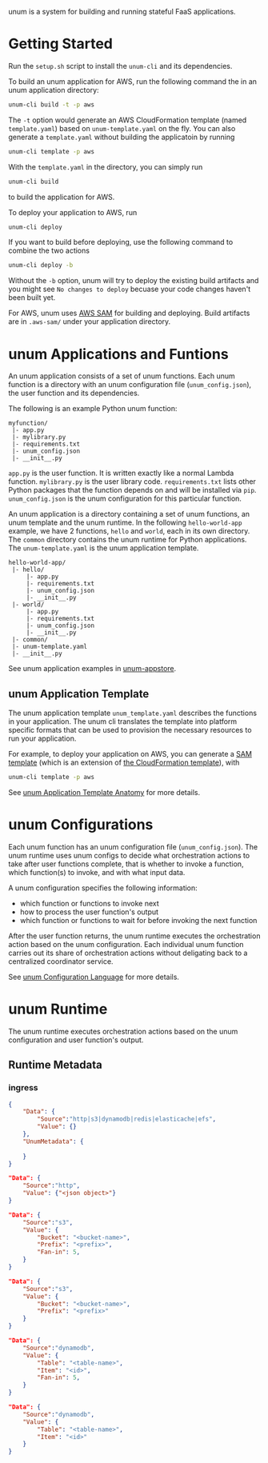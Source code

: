 unum is a system for building and running stateful FaaS applications.

<!-- Traditionally, stateful FaaS applications are built on platform-specific
coordinators (e.g., Step Functions, Durable Functions Orchestration).
Coordinators are long-running stateful processes that are independent of the
FaaS system where functions execute. Programmers write workflows in the
language of the particular coordinator (e.g., [Amazon States
Language](https://states-language.net/) for AWS Step Functions), and the
workflow code is executed by the provider's custom-made coordinator system.
The system launches a coordinator process for each invocation of an
application, and the process runs until the entire workflow completes.

Coordinators centralize the orchestration logic and make all the orchestration
decisions. All FaaS functions are launched by the coordinator and all
functions' outputs are first sent back to the coordinator. -->

# Getting Started

Run the `setup.sh` script to install the `unum-cli` and its dependencies.

To build an unum application for AWS, run the following command the in an unum
application directory:

```bash
unum-cli build -t -p aws
```

The `-t` option would generate an AWS CloudFormation template (named
`template.yaml`) based on `unum-template.yaml` on the fly. You can also
generate a `template.yaml` without building the applicatoin by running

```bash
unum-cli template -p aws
```

With the `template.yaml` in the directory, you can simply run

```bash
unum-cli build
```

to build the application for AWS. 

To deploy your application to AWS, run

```bash
unum-cli deploy
```

If you want to build before deploying, use the following command to combine the two actions

```bash
unum-cli deploy -b
```

Without the `-b` option, unum will try to deploy the existing build artifacts
and you might see `No changes to deploy` becuase your code changes haven't
been built yet.


For AWS, unum uses [AWS
SAM](https://docs.aws.amazon.com/serverless-application-model/latest/developerguide/what-is-sam.html)
for building and deploying. Build artifacts are in `.aws-sam/` under your
application directory.

# unum Applications and Funtions

An unum application consists of a set of unum functions. Each unum function is
a directory with an unum configuration file (`unum_config.json`), the user
function and its dependencies.

The following is an example Python unum function:

```
myfunction/
 |- app.py
 |- mylibrary.py
 |- requirements.txt
 |- unum_config.json
 |- __init__.py
```

`app.py` is the user function. It is written exactly like a normal Lambda
function. `mylibrary.py` is the user library code. `requirements.txt` lists
other Python packages that the function depends on and will be installed via
`pip`. `unum_config.json` is the unum configuration for this particular
function.

An unum application is a directory containing a set of unum functions, an unum
template and the unum runtime. In the following `hello-world-app` example, we
have 2 functions, `hello` and `world`, each in its own directory. The `common`
directory contains the unum runtime for Python applications. The
`unum-template.yaml` is the unum application template.

```
hello-world-app/
 |- hello/
     |- app.py
	 |- requirements.txt
	 |- unum_config.json
	 |- __init__.py
 |- world/
     |- app.py
	 |- requirements.txt
	 |- unum_config.json
	 |- __init__.py
 |- common/
 |- unum-template.yaml
 |- __init__.py
```

See unum application examples in [unum-appstore](https://github.com/LedgeDash/unum-appstore).

## unum Application Template

The unum application template `unum_template.yaml` describes the functions in
your application. The unum cli translates the template into platform specific
formats that can be used to provision the necessary resources to run your
application.

For example, to deploy your application on AWS, you can generate a [SAM
template](https://docs.aws.amazon.com/serverless-application-model/latest/developerguide/sam-specification-template-anatomy.html)
(which is an extension of [the CloudFormation
template](https://docs.aws.amazon.com/AWSCloudFormation/latest/UserGuide/template-guide.html)), with

```bash
unum-cli template -p aws
```

See [unum Application Template
Anatomy](https://github.com/LedgeDash/unum-compiler/blob/main/docs/template.md)
for more details.

# unum Configurations

Each unum function has an unum configuration file (`unum_config.json`). The
unum runtime uses unum configs to decide what orchestration actions to take
after user functions complete, that is whether to invoke a function, which
function(s) to invoke, and with what input data.

A unum configuration specifies the following information:

* which function or functions to invoke next
* how to process the user function's output
* which function or functions to wait for before invoking the next function

After the user function returns, the unum runtime executes the orchestration
action based on the unum configuration. Each individual unum function carries
out its share of orchestration actions without deligating back to a
centralized coordinator service.

See [unum Configuration
Language](https://github.com/LedgeDash/unum-compiler/blob/main/docs/configuration-language.md)
for more details.

# unum Runtime

The unum runtime executes orchestration actions based on the unum
configuration and user function's output.

## Runtime Metadata



### ingress

```json
{
	"Data": {
		"Source":"http|s3|dynamodb|redis|elasticache|efs",
		"Value": {}
	},
	"UnumMetadata": {
		
	}
}
```

```json
"Data": {
	"Source":"http",
	"Value": {"<json object>"}
}
```

```json
"Data": {
	"Source":"s3",
	"Value": {
		"Bucket": "<bucket-name>",
		"Prefix": "<prefix>",
		"Fan-in": 5,
	}
}
```

```json
"Data": {
	"Source":"s3",
	"Value": {
		"Bucket": "<bucket-name>",
		"Prefix": "<prefix>"
	}
}
```


```json
"Data": {
	"Source":"dynamodb",
	"Value": {
		"Table": "<table-name>",
		"Item": "<id>",
		"Fan-in": 5,
	}
}
```

```json
"Data": {
	"Source":"dynamodb",
	"Value": {
		"Table": "<table-name>",
		"Item": "<id>"
	}
}
```

<!-- ### S3 event

Automatically downloads the file to function's local storage (can parallelize
with function execution) and pass it as a file descriptor to the function. -->

<!-- ### JSON

If ingress receives a JSON string

Keyword arguments

```json
{"foo": 1, "bar":2}
```

```python
def handle(foo, bar):
	...
```

Positional arguments

```json
{"arg1": 1, "arg2":2}
```

```python
def handle(foo, bar):
	...
```

Ingress runtime will pass 1 to `foo` and 2 to `bar`.

 -->